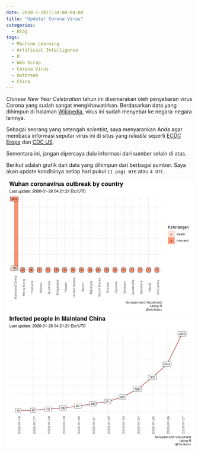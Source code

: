 ```yaml
---
date: 2020-1-28T1:38:00-04:00
title: "Update! Corona Virus"
categories:
  - Blog
tags:
  - Machine Learning
  - Artificial Intelligence
  - R
  - Web Scrap
  - Corona Virus
  - Outbreak
  - China
---
```


*Chinese New Year Celebration* tahun ini disemarakan oleh penyebaran
virus Corona yang sudah sangat mengkhawatirkan. Berdasarkan data yang
dihimpun di halaman
[Wikipedia](https://en.wikipedia.org/wiki/2019%E2%80%9320_Wuhan_coronavirus_outbreak),
virus ini sudah menyebar ke negara-negara lainnya.

Sebagai seorang yang setengah *scientist*, saya menyarankan Anda agar
membaca informasi seputar virus ini di situs yang *reliable* seperti
[ECDC Eropa](https://www.ecdc.europa.eu/en/novel-coronavirus-china) dan
[CDC US](https://www.cdc.gov/coronavirus/index.html).

Sementara ini, jangan dipercaya dulu informasi dari sumber selain di
atas.

Berikut adalah grafik dari data yang dihimpun dari berbagai sumber. Saya
akan update kondisinya setiap hari pukul `11 pagi WIB` atau `4
UTC`.

![chart 1](https://raw.githubusercontent.com/ikanx101/belajaR/master/Bukan%20Infografis/Corona%20Virus/Corona-Virus_files/figure-gfm/unnamed-chunk-1-1.png)
![chart 2](https://raw.githubusercontent.com/ikanx101/belajaR/master/Bukan%20Infografis/Corona%20Virus/Corona-Virus_files/figure-gfm/unnamed-chunk-1-2.png)
